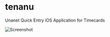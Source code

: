 tenanu
======

Unanet Quick Entry iOS Application for Timecards

![Screenshot](https://raw.github.com/nearinfinity/tenanu/gh-pages/screenshot.png)
